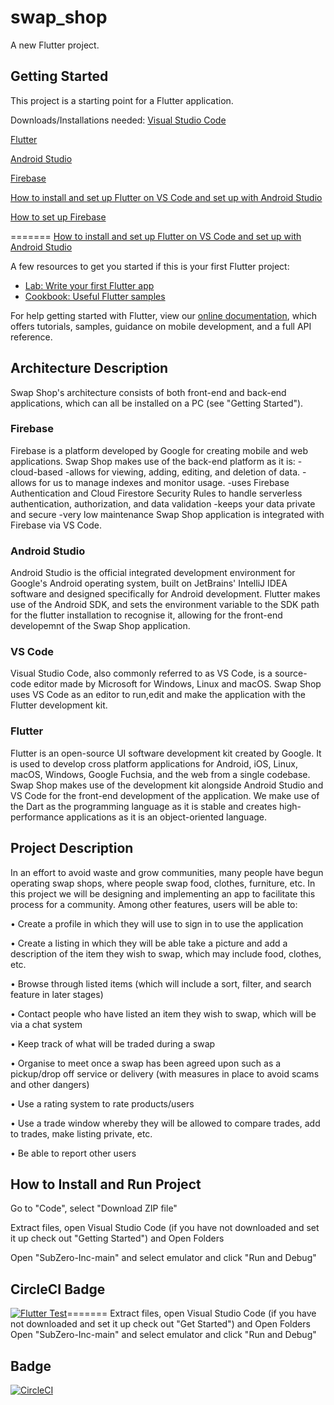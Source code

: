 # swap_shop

A new Flutter project.

## Getting Started

This project is a starting point for a Flutter application.

Downloads/Installations needed:
[Visual Studio Code](https://code.visualstudio.com/)

[Flutter](https://docs.flutter.dev/get-started/install?gclid=EAIaIQobChMI07Sx2tTw9gIVytPtCh2qEggXEAAYASAAEgIe9PD_BwE&gclsrc=aw.ds)

[Android Studio](https://developer.android.com/studio)

[Firebase](https://firebase.google.com/)

[How to install and set up Flutter on VS Code and set up with Android Studio](https://www.youtube.com/watch?v=tun0HUHaDuE)

[How to set up Firebase](https://www.youtube.com/watch?v=QZ_53nSPgPg)

=======
[How to install and set up Flutter on VS Code and set up with Android Studio](https://www.youtube.com/watch?v=tun0HUHaDuE)


A few resources to get you started if this is your first Flutter project:

- [Lab: Write your first Flutter app](https://flutter.dev/docs/get-started/codelab)
- [Cookbook: Useful Flutter samples](https://flutter.dev/docs/cookbook)

For help getting started with Flutter, view our
[online documentation](https://flutter.dev/docs), which offers tutorials,
samples, guidance on mobile development, and a full API reference.


## Architecture Description

Swap Shop's architecture consists of both front-end and back-end applications, which can all be installed on a PC (see "Getting Started").

### Firebase
Firebase is a platform developed by Google for creating mobile and web applications. Swap Shop makes use of the back-end platform as it is:
 -cloud-based
 -allows for viewing, adding, editing, and deletion of data.
 -allows for us to manage indexes and monitor usage.
 -uses Firebase Authentication and Cloud Firestore Security Rules to handle serverless authentication, authorization, and data validation
 -keeps your data private and secure
 -very low maintenance
Swap Shop application is integrated with Firebase via VS Code.

### Android Studio
Android Studio is the official integrated development environment for Google's Android operating system, built on JetBrains' IntelliJ IDEA software and designed specifically for Android development. Flutter makes use of the Android SDK, and sets the environment variable to the SDK path for the flutter installation to recognise it, allowing for the front-end developemnt of the Swap Shop application.

### VS Code
Visual Studio Code, also commonly referred to as VS Code, is a source-code editor made by Microsoft for Windows, Linux and macOS. Swap Shop uses VS Code as an editor to run,edit and make the application with the Flutter development kit.

### Flutter
Flutter is an open-source UI software development kit created by Google. It is used to develop cross platform applications for Android, iOS, Linux, macOS, Windows, Google Fuchsia, and the web from a single codebase. Swap Shop makes use of the development kit alongside Android Studio and VS Code for the front-end development of the application. We make use of the Dart as the programming language as it is stable and creates high-performance applications as it is an object-oriented language.  


## Project Description

In an effort to avoid waste and grow communities, many people have begun operating swap shops, where people swap food, clothes, furniture, etc. In this project we will be designing and implementing an app to facilitate this process for a community. Among other features, users will be able to:

•	Create a profile in which they will use to sign in to use the application

•	Create a listing in which they will be able take a picture and add a description of the item they wish to swap, which may include food, clothes, etc.

•	Browse through listed items (which will include a sort, filter, and search feature in later stages)

•	Contact people who have listed an item they wish to swap, which will be via a chat system

•	Keep track of what will be traded during a swap

•	Organise to meet once a swap has been agreed upon such as a pickup/drop off service or delivery (with measures in place to avoid scams and other dangers)

•	Use a rating system to rate products/users

•	Use a trade window whereby they will be allowed to compare trades, add to trades, make listing private, etc. 

•	Be able to report other users 

## How to Install and Run Project

Go to "Code", select "Download ZIP file"


Extract files, open Visual Studio Code (if you have not downloaded and set it up check out "Getting Started") and Open Folders

Open "SubZero-Inc-main" and select emulator and click "Run and Debug"

## CircleCI Badge
[![Flutter Test](https://github.com/SIPHEPHELO-NTULI/SubZero-Inc/actions/workflows/main.yml/badge.svg?branch=BrowseListings)](https://github.com/SIPHEPHELO-NTULI/SubZero-Inc/actions/workflows/main.yml)=======
Extract files, open Visual Studio Code (if you have not downloaded and set it up check out "Get Started") and Open Folders
Open "SubZero-Inc-main" and select emulator and click "Run and Debug"

## Badge

[![CircleCI](https://circleci.com/gh/Naturekhosa/SubZero-Inc/tree/BrowseListings.svg?style=svg)](https://circleci.com/gh/Naturekhosa/SubZero-Inc/tree/BrowseListings)

